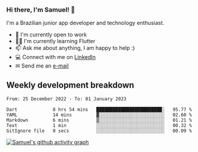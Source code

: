 ### Hi there, I'm Samuel! 👋

I'm a Brazilian junior app developer and technology enthusiast.

- 🏢 I'm currently open to work
- 👨‍💻 I'm currently learning Flutter
- 📫 Ask me about anything, I am happy to help :)
- 💻 Connect with me on [LinkedIn](https://www.linkedin.com/in/samuel-s-marques/)
- ✉ Send me an [e-mail](mailto:samuel.s.marques@protonmail.com)

## Weekly development breakdown
<!--START_SECTION:waka-->

```text
From: 25 December 2022 - To: 01 January 2023

Dart             8 hrs 54 mins   ████████████████████████░   95.77 %
YAML             14 mins         ▓░░░░░░░░░░░░░░░░░░░░░░░░   02.60 %
Markdown         6 mins          ▒░░░░░░░░░░░░░░░░░░░░░░░░   01.21 %
Text             1 min           ░░░░░░░░░░░░░░░░░░░░░░░░░   00.32 %
GitIgnore file   0 secs          ░░░░░░░░░░░░░░░░░░░░░░░░░   00.09 %
```

<!--END_SECTION:waka-->

[![Samuel's github activity graph](https://activity-graph.herokuapp.com/graph?username=samuel-s-marques&theme=react-dark)](https://github.com/samuel-s-marques)

